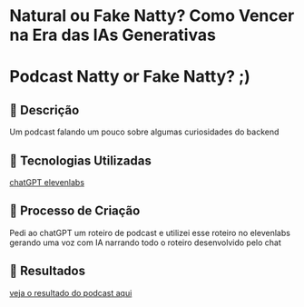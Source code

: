 # Natural ou Fake Natty? Como Vencer na Era das IAs Generativas

# Podcast Natty or Fake Natty? ;)

## 📒 Descrição
Um podcast falando um pouco sobre algumas curiosidades do backend 

## 🤖 Tecnologias Utilizadas
<a href="https://openai.com/pt-BR/"> chatGPT <a>
<a href="https://elevenlabs.io"> elevenlabs <a>

## 🧐 Processo de Criação
Pedi ao chatGPT um roteiro de podcast e utilizei esse roteiro no elevenlabs gerando uma voz com IA narrando todo o roteiro desenvolvido pelo chat

## 🚀 Resultados
<a href="https://github.com/MatheuzH/prompts-for-podcast-generate-by-ia"> veja o resultado do podcast aqui <a>


